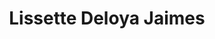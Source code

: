 ---
# Display name
title: Lissette Deloya Jaimes

# Full name (for SEO)
first_name: Lissette
last_name: Deloya Jaimes

# Username (this should match the folder name)
authors:
  - lissette-deloya-jaimes

# Is this the primary user of the site?
superuser: false

# Don't change this.
user_groups:
  - Research Assistants

# Role/position
role: Undergraduate Research Assistant

# Organizations/Affiliations
organizations:
  - name: University of North Carolina, Chapel Hill
    url: ''

# Short bio (displayed in user profile at end of posts)
bio: Lisette Deloya Jaimes is a senior at the University of North Carolina-Chapel Hill. She is majoring in Public Policy with a minor in Health and Society.

education:
  courses:
    - course: B.A., Public Policy\Health and Society Minor
      institution: University of North Carolina, Chapel Hill
      year: 2024 (expected)


# Social/Academic Networking
# For available icons, see: https://wowchemy.com/docs/getting-started/page-builder/#icons
#   For an email link, use "fas" icon pack, "envelope" icon, and a link in the
#   form "mailto:your-email@example.com" or "#contact" for contact widget.
#social:
#  - icon: envelope
#    icon_pack: fas
#    link: 'mailto:'
---